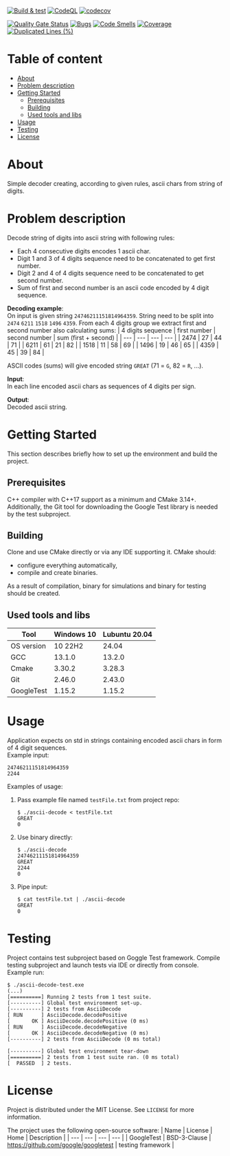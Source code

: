 [![Build & test](https://github.com/przemek83/ascii-decode/actions/workflows/buld-and-test.yml/badge.svg)](https://github.com/przemek83/ascii-decode/actions/workflows/buld-and-test.yml)
[![CodeQL](https://github.com/przemek83/ascii-decode/actions/workflows/github-code-scanning/codeql/badge.svg)](https://github.com/przemek83/ascii-decode/actions/workflows/github-code-scanning/codeql)
[![codecov](https://codecov.io/gh/przemek83/ascii-decode/graph/badge.svg?token=2EMRTM8G4R)](https://codecov.io/gh/przemek83/ascii-decode)

[![Quality Gate Status](https://sonarcloud.io/api/project_badges/measure?project=przemek83_ascii-decode&metric=alert_status)](https://sonarcloud.io/summary/new_code?id=przemek83_ascii-decode)
[![Bugs](https://sonarcloud.io/api/project_badges/measure?project=przemek83_ascii-decode&metric=bugs)](https://sonarcloud.io/summary/new_code?id=przemek83_ascii-decode)
[![Code Smells](https://sonarcloud.io/api/project_badges/measure?project=przemek83_ascii-decode&metric=code_smells)](https://sonarcloud.io/summary/new_code?id=przemek83_ascii-decode)
[![Coverage](https://sonarcloud.io/api/project_badges/measure?project=przemek83_ascii-decode&metric=coverage)](https://sonarcloud.io/summary/new_code?id=przemek83_ascii-decode)
[![Duplicated Lines (%)](https://sonarcloud.io/api/project_badges/measure?project=przemek83_ascii-decode&metric=duplicated_lines_density)](https://sonarcloud.io/summary/new_code?id=przemek83_ascii-decode)

# Table of content
- [About](#about)
- [Problem description](#problem-description)
- [Getting Started](#getting-started)
   * [Prerequisites](#prerequisites)
   * [Building](#building)
   * [Used tools and libs](#used-tools-and-libs)
- [Usage](#usage)
- [Testing](#testing)
- [License](#license)

# About
Simple decoder creating, according to given rules, ascii chars from string of digits.

# Problem description
Decode string of digits into ascii string with following rules:
* Each 4 consecutive digits encodes 1 ascii char.
* Digit 1 and 3 of 4 digits sequence need to be concatenated to get first number.
* Digit 2 and 4 of 4 digits sequence need to be concatenated to get second number.
* Sum of first and second number is an ascii code encoded by 4 digit sequence.

**Decoding example**:  
On input is given string `24746211151814964359`. String need to be split into `2474` `6211` `1518` `1496` `4359`. From each 4 digits group we extract first and second number also calculating sums:
| 4 digits sequence | first number | second number | sum (first + second) |
| --- | --- | --- | --- |
| 2474 | 27 | 44 | 71 |
| 6211 | 61 | 21 | 82 |
| 1518 | 11 | 58 | 69 |
| 1496 | 19 | 46 | 65 |
| 4359 | 45 | 39 | 84 |

ASCII codes (sums) will give encoded string `GREAT` (71 = `G`, 82 = `R`, ...).

**Input**:  
In each line encoded ascii chars as sequences of 4 digits per sign.

**Output**:  
Decoded ascii string.

# Getting Started
This section describes briefly how to set up the environment and build the project.

## Prerequisites
C++ compiler with C++17 support as a minimum and CMake 3.14+. Additionally, the Git tool for downloading the Google Test library is needed by the test subproject.

## Building
Clone and use CMake directly or via any IDE supporting it. CMake should:
- configure everything automatically,
- compile and create binaries.

As a result of compilation, binary for simulations and binary for testing should be created.

## Used tools and libs
| Tool |  Windows 10 | Lubuntu 20.04 |
| --- | --- | --- |
| OS version | 10 22H2 | 24.04 |
| GCC | 13.1.0 | 13.2.0 |
| Cmake | 3.30.2 | 3.28.3 |
| Git | 2.46.0 | 2.43.0 |
| GoogleTest | 1.15.2 | 1.15.2 |

# Usage
Application expects on std in strings containing encoded ascii chars in form of 4 digit sequences.  
Example input:
```
24746211151814964359
2244
```

Examples of usage:  
1. Pass example file named `testFile.txt` from project repo:
    ```shell
    $ ./ascii-decode < testFile.txt
    GREAT
    0

    ```
2. Use binary directly:
    ```shell
    $ ./ascii-decode
    24746211151814964359
    GREAT
    2244
    0
    ```
3. Pipe input:
    ```shell
    $ cat testFile.txt | ./ascii-decode
    GREAT
    0
    ```
# Testing
Project contains test subproject based on Goggle Test framework. Compile testing subproject and launch tests via IDE or directly from console.  
Example run:
```
$ ./ascii-decode-test.exe
(...)
[==========] Running 2 tests from 1 test suite.
[----------] Global test environment set-up.
[----------] 2 tests from AsciiDecode
[ RUN      ] AsciiDecode.decodePositive
[       OK ] AsciiDecode.decodePositive (0 ms)
[ RUN      ] AsciiDecode.decodeNegative
[       OK ] AsciiDecode.decodeNegative (0 ms)
[----------] 2 tests from AsciiDecode (0 ms total)

[----------] Global test environment tear-down
[==========] 2 tests from 1 test suite ran. (0 ms total)
[  PASSED  ] 2 tests.
```

# License
Project is distributed under the MIT License. See `LICENSE` for more information.

The project uses the following open-source software:
| Name | License | Home | Description |
| --- | --- | --- | --- |
| GoogleTest | BSD-3-Clause | https://github.com/google/googletest | testing framework |